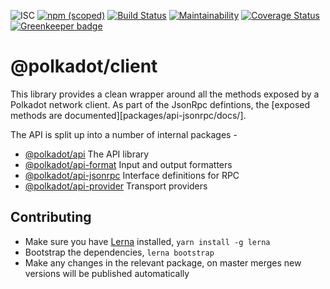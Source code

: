 ![ISC](https://img.shields.io/badge/license-ISC-lightgrey.svg)
[![npm (scoped)](https://img.shields.io/npm/v/@polkadot/api.svg)](https://www.npmjs.com/package/@polkadot/api)
[![Build Status](https://travis-ci.org/polkadot-js/api.svg?branch=master)](https://travis-ci.org/polkadot-js/api)
[![Maintainability](https://api.codeclimate.com/v1/badges/bdc230778ec91a5167b8/maintainability)](https://codeclimate.com/github/polkadot-js/api/maintainability)
[![Coverage Status](https://coveralls.io/repos/github/polkadot-js/api/badge.svg?branch=master)](https://coveralls.io/github/polkadot-js/api?branch=master)
[![Greenkeeper badge](https://badges.greenkeeper.io/polkadot-js/api.svg)](https://greenkeeper.io/)

# @polkadot/client

This library provides a clean wrapper around all the methods exposed by a Polkadot network client. As part of the JsonRpc defintions, the [exposed methods are documented][packages/api-jsonrpc/docs/].

The API is split up into a number of internal packages -

- [@polkadot/api](packages/api/) The API library
- [@polkadot/api-format](packages/api-format/) Input and output formatters
- [@polkadot/api-jsonrpc](packages/api-jsonrpc/) Interface definitions for RPC
- [@polkadot/api-provider](packages/api-provider/) Transport providers

## Contributing

- Make sure you have [Lerna](https://lernajs.io/) installed, `yarn install -g lerna`
- Bootstrap the dependencies, `lerna bootstrap`
- Make any changes in the relevant package, on master merges new versions will be published automatically

